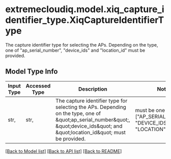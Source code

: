 # extremecloudiq.model.xiq_capture_identifier_type.XiqCaptureIdentifierType

The capture identifier type for selecting the APs. Depending on the type, one of \"ap_serial_number\", \"device_ids\" and \"location_id\" must be provided.

## Model Type Info
Input Type | Accessed Type | Description | Notes
------------ | ------------- | ------------- | -------------
str,  | str,  | The capture identifier type for selecting the APs. Depending on the type, one of \&quot;ap_serial_number\&quot;, \&quot;device_ids\&quot; and \&quot;location_id\&quot; must be provided. | must be one of ["AP_SERIAL_NUMBER", "DEVICE_IDS", "LOCATION", ] 

[[Back to Model list]](../../README.md#documentation-for-models) [[Back to API list]](../../README.md#documentation-for-api-endpoints) [[Back to README]](../../README.md)


